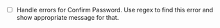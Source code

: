* [ ] Handle errors for Confirm Password. Use regex to find this error and show appropriate message for that.
